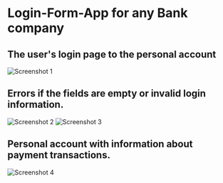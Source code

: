 # Login-Form-App for any Bank company

## The user's login page to the personal account
![Screenshot 1](https://github.com/Narimanskiy/Login-Form-App/blob/main/Screenshot01.png?raw=true)

## Errors if the fields are empty or invalid login information.
![Screenshot 2](https://github.com/Narimanskiy/Login-Form-App/blob/main/Screenshot02.png?raw=true)
![Screenshot 3](https://github.com/Narimanskiy/Login-Form-App/blob/main/Screenshot03.png?raw=true)

## Personal account with information about payment transactions.
![Screenshot 4](https://github.com/Narimanskiy/Login-Form-App/blob/main/Screenshot04.png?raw=true)
